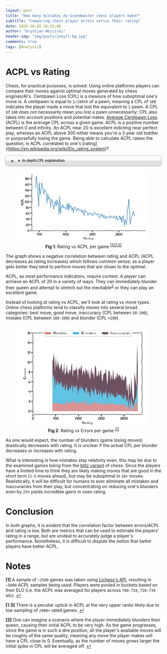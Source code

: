 ```yaml
---
layout: post
title: "How many mistakes do Grandmaster chess players make?"
subtitle: "Comparing chess player errors versus their rating"
date: 2020-10-28 16:53:00
author: "Krystian Wojcicki"
header-img: "img/posts/jekyll-bg.jpg"
comments: true
tags: [Analysis]
---
```


<style>
figcaption {
    text-align: center;
}

details {border: 1px solid #E1E1E1; border-radius: 5px; box-shadow: 0 1px 4px rgba(0, 0, 0, .4); color: #363636; margin: 0 0 .4em; padding: 1%;}

details[open] {background: #E1E1E1;}

summary {background: -webkit-linear-gradient(top, #FAFAFA 50%, #E1E1E1 50%); border-radius: 5px; cursor: pointer; font-size: .8em; font-weight: bold; margin: -1%; padding: 8px 0; position: relative; width: 102%;}

summary:hover, details[open] summary {background: #E1E1E1;}

summary::-webkit-details-marker {display: none}

summary:before{border-radius: 5px; content: "+"; color: #363636; display: block; float: left; font-size: 1.5em; font-weight: bold; margin: -2px 10px 0 10px; padding: 0; text-align: center; width: 20px;}

details[open] summary:before {content: "-"; margin-top: -4px;}

</style>

# ACPL vs Rating

Chess, for practical purposes, is solved. Using online platforms players can compare their moves against optimal moves generated by chess engines/AI's. Centipawn Loss (CPL) is a measure of how suboptimal one's move is. A centipawn is equal to `1/100th` of a pawn, meaning a CPL of `100` indicates the player made a move that lost the equivalent to `1` pawn. A CPL of `100` does not necessarily mean you lost a pawn unnecessarily; CPL also takes into account positions and potential mates. [Average Centipawn Loss](https://lichess.org/faq#acpl) (ACPL) is the average CPL across a given game. ACPL is a positive number between 0 and infinity. An ACPL near 20 is excellent indicting near perfect play, whereas an ACPL above 300 either means you're a 3 year old toddler or purposefully losing the game. Being able to calculate ACPL raises the question, is ACPL correlated to one's [rating]((https://en.wikipedia.org/wiki/Elo_rating_system)?

<details><summary>In-depth CPL explanation</summary>

<div markdown="1">

Let's examine the following board

![Even chess game](/img/posts/even_game.PNG)

Both sides have similar pieces and similar positions. [Stockfish](https://stockfishchess.org/) gives this board a score of `-0.69` (i.e. black is up `69/100th` of a pawn or `69` Centipawn's).

The optimal move is to move your bishop to `b4`.

![Average Centipawn Loss vs Rating](/img/posts/optimal_move.PNG)

That board is evaluated at `-0.71`.

If instead we played the bishop to `c3`, Stockfish will reevaluate the board to `-0.89`.

![Average Centipawn Loss vs Rating](/img/posts/bad_move.PNG)

Since the optimal move resulted in a board evaluation of `-0.71` and our move achieved an evaluation of `-0.89`, our move receives a CPL of `-71 - -89 = 18`.

</div>
</details>

<figure class="image">
  <img src="/img/posts/acpl_vs_rating.PNG" alt="Average Centipawn Loss vs Rating">
  <figcaption><b>Fig 1</b>: Rating vs ACPL per game <sup id="a1"><a href="#f1">[1]</a></sup><sup id="a15"><a href="#f15">[1.5]</a></sup></figcaption>
</figure>

The graph shows a negative correlation between rating and ACPL (ACPL decreases as rating increases) which follows common sense; as a player gets better they tend to perform moves that are closer to the optimal.

ACPL, as most performance indicators, require context. A player can achieve an ACPL of 20 in a variety of ways. They can immediately blunder their queen and attempt to stretch out the inevitable<sup id="a2">[2](#f2)</sup> or they can play an excellent game.

Instead of looking at rating vs ACPL, we'll look at rating vs move types. Online chess platforms tend to classify moves into several broad categories: best move, good move, inaccuracy (CPL between `50-100`), mistake (CPL between `100-300`) and blunder (CPL `>200`).

<figure class="image">
  <img src="/img/posts/errors_vs_rating.PNG" alt="Errors vs Rating">
  <figcaption><b>Fig 2</b>: Rating vs Errors per game <sup id="a1"><a href="#f1">[1]</a></sup></figcaption>
</figure>

As one would expect, the number of blunders (game losing moves) drastically decreases with rating. It is unclear if the actual CPL per blunder decreases or increases with rating.

What is interesting is how mistakes stay relativity even, this may be due to the examined games being from the [blitz variant](https://en.wikipedia.org/wiki/Fast_chess#:~:text=and%20regular%20ratings.-,Blitz,minutes%20or%20less%20per%20player.&text=The%20USCF%20defines%20blitz%20chess,and%2010%20minutes%20per%20player.) of chess. Since the players have a limited time to think they are likely making moves that are good in the short term (`3-5` moves ahead), but may be suboptimal in `10+` moves. Realistically, it will be difficult for humans to ever eliminate all mistakes and inaccuracies from their play, but concentrating on reducing one's blunders even by `25%` yields incredible gains in ones rating.

# Conclusion

In both graphs, it is evident that the correlation factor between errors/ACPL and rating is low. Both are metrics that can be used to estimate the players' rating in a range, but are unideal to accurately judge a player's performance. Nonetheless, it is difficult to dispute the notion that better players have better ACPL.

# Notes

<b id="f1">[1]</b> A sample of `~2500` games was taken using [Lichess's API](https://lichess.org/api), resulting in `~5000` ACPL samples being used. Players were pooled in buckets based on their ELO (i.e. the ACPL was averaged for players across `700-719`, `720-739` etc). [↩](#a1)

<b id="f15">[1.5]</b> There is a peculiar uptick in ACPL at the very upper ranks likely due to low sampling of `2900+` rated games. [↩](#a15)

<b id="f2">[2]</b> One can imagine a scenario where the player immediately blunders their queen, causing their initial ACPL to be very high. As the game progresses, since the game is in such a dire position, all the player's available moves will be roughly of the same quality, meaning any move the player makes will have a CPL close to 0. Eventually, as the number of moves grows larger the initial spike in CPL will be averaged off. [↩](#a2)
